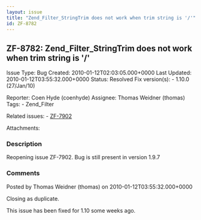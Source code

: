 ```yaml
---
layout: issue
title: "Zend_Filter_StringTrim does not work when trim string is '/'"
id: ZF-8782
---
```


ZF-8782: Zend\_Filter\_StringTrim does not work when trim string is '/'
-----------------------------------------------------------------------

 Issue Type: Bug Created: 2010-01-12T02:03:05.000+0000 Last Updated: 2010-01-12T03:55:32.000+0000 Status: Resolved Fix version(s): - 1.10.0 (27/Jan/10)
 
 Reporter:  Coen Hyde (coenhyde)  Assignee:  Thomas Weidner (thomas)  Tags: - Zend\_Filter
 
 Related issues: - [ZF-7902](/issues/browse/ZF-7902)
 
 Attachments: 
### Description

Reopening issue ZF-7902. Bug is still present in version 1.9.7

 

 

### Comments

Posted by Thomas Weidner (thomas) on 2010-01-12T03:55:32.000+0000

Closing as duplicate.

This issue has been fixed for 1.10 some weeks ago.

 

 